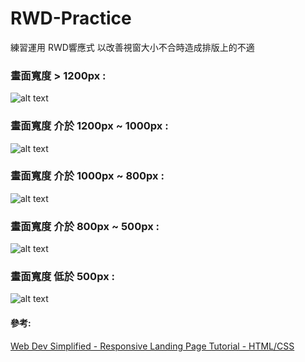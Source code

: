 # RWD-Practice
練習運用 RWD響應式 以改善視窗大小不合時造成排版上的不適


### 畫面寬度 > 1200px :
![alt text][over1200]

### 畫面寬度 介於 1200px ~ 1000px :
![alt text][1200To1000]

### 畫面寬度 介於 1000px ~ 800px :
![alt text][1000To800]

### 畫面寬度 介於 800px ~ 500px :
![alt text][800To500]

### 畫面寬度 低於 500px :
![alt text][smallerThan500]

#### 參考:
[Web Dev Simplified - Responsive Landing Page Tutorial - HTML/CSS](https://www.youtube.com/watch?v=K8BigvW7sZU)

[over1200]: https://media.discordapp.net/attachments/550153307960639500/900584216918650891/Web_Dev_Simplefied_-_Google_Chrome_2021_10_21_11_15_26.png?width=636&height=609
[1200To1000]: https://media.discordapp.net/attachments/550153307960639500/900589732847812648/Web_Dev_Simplefied_-_Google_Chrome_2021_10_21_11_39_59.png?width=335&height=609
[1000To800]: https://media.discordapp.net/attachments/550153307960639500/900895335390535701/Web_Dev_Simplefied_-_Google_Chrome_2021_10_22_07_53_06.png?width=244&height=609
[800To500]: https://media.discordapp.net/attachments/550153307960639500/900896233302917130/Web_Dev_Simplefied_-_Google_Chrome_2021_10_22_07_57_40.png?width=186&height=609
[smallerThan500]: https://media.discordapp.net/attachments/550153307960639500/900897493448015922/Web_Dev_Simplefied_-_Google_Chrome_2021_10_22_08_02_12.png?width=144&height=609
